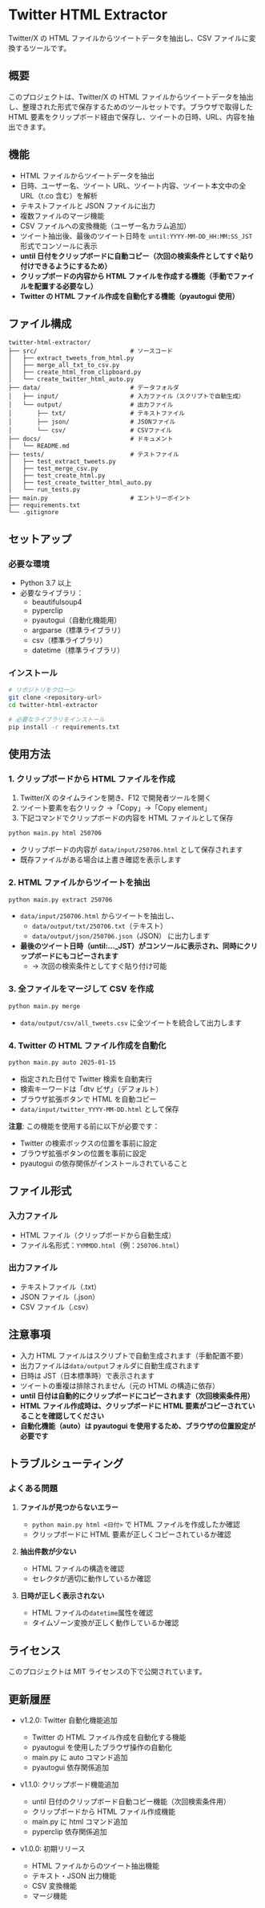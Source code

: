 # Twitter HTML Extractor

Twitter/X の HTML ファイルからツイートデータを抽出し、CSV ファイルに変換するツールです。

## 概要

このプロジェクトは、Twitter/X の HTML ファイルからツイートデータを抽出し、整理された形式で保存するためのツールセットです。ブラウザで取得した HTML 要素をクリップボード経由で保存し、ツイートの日時、URL、内容を抽出できます。

## 機能

- HTML ファイルからツイートデータを抽出
- 日時、ユーザー名、ツイート URL、ツイート内容、ツイート本文中の全 URL（t.co 含む）を解析
- テキストファイルと JSON ファイルに出力
- 複数ファイルのマージ機能
- CSV ファイルへの変換機能（ユーザー名カラム追加）
- ツイート抽出後、最後のツイート日時を `until:YYYY-MM-DD_HH:MM:SS_JST` 形式でコンソールに表示
- **until 日付をクリップボードに自動コピー（次回の検索条件としてすぐ貼り付けできるようにするため）**
- **クリップボードの内容から HTML ファイルを作成する機能（手動でファイルを配置する必要なし）**
- **Twitter の HTML ファイル作成を自動化する機能（pyautogui 使用）**

## ファイル構成

```
twitter-html-extractor/
├── src/                          # ソースコード
│   ├── extract_tweets_from_html.py
│   ├── merge_all_txt_to_csv.py
│   ├── create_html_from_clipboard.py
│   └── create_twitter_html_auto.py
├── data/                         # データフォルダ
│   ├── input/                    # 入力ファイル（スクリプトで自動生成）
│   └── output/                   # 出力ファイル
│       ├── txt/                  # テキストファイル
│       ├── json/                 # JSONファイル
│       └── csv/                  # CSVファイル
├── docs/                         # ドキュメント
│   └── README.md
├── tests/                        # テストファイル
│   ├── test_extract_tweets.py
│   ├── test_merge_csv.py
│   ├── test_create_html.py
│   ├── test_create_twitter_html_auto.py
│   └── run_tests.py
├── main.py                       # エントリーポイント
├── requirements.txt
└── .gitignore
```

## セットアップ

### 必要な環境

- Python 3.7 以上
- 必要なライブラリ：
  - beautifulsoup4
  - pyperclip
  - pyautogui（自動化機能用）
  - argparse（標準ライブラリ）
  - csv（標準ライブラリ）
  - datetime（標準ライブラリ）

### インストール

```bash
# リポジトリをクローン
git clone <repository-url>
cd twitter-html-extractor

# 必要なライブラリをインストール
pip install -r requirements.txt
```

## 使用方法

### 1. クリップボードから HTML ファイルを作成

1. Twitter/X のタイムラインを開き、F12 で開発者ツールを開く
2. ツイート要素を右クリック →「Copy」→「Copy element」
3. 下記コマンドでクリップボードの内容を HTML ファイルとして保存

```bash
python main.py html 250706
```

- クリップボードの内容が `data/input/250706.html` として保存されます
- 既存ファイルがある場合は上書き確認を表示します

### 2. HTML ファイルからツイートを抽出

```bash
python main.py extract 250706
```

- `data/input/250706.html` からツイートを抽出し、
  - `data/output/txt/250706.txt`（テキスト）
  - `data/output/json/250706.json`（JSON）
    に出力します
- **最後のツイート日時（until:...\_JST）がコンソールに表示され、同時にクリップボードにもコピーされます**
  - → 次回の検索条件としてすぐ貼り付け可能

### 3. 全ファイルをマージして CSV を作成

```bash
python main.py merge
```

- `data/output/csv/all_tweets.csv` に全ツイートを統合して出力します

### 4. Twitter の HTML ファイル作成を自動化

```bash
python main.py auto 2025-01-15
```

- 指定された日付で Twitter 検索を自動実行
- 検索キーワードは「dtv ビザ」（デフォルト）
- ブラウザ拡張ボタンで HTML を自動コピー
- `data/input/twitter_YYYY-MM-DD.html` として保存

**注意**: この機能を使用する前に以下が必要です：

- Twitter の検索ボックスの位置を事前に設定
- ブラウザ拡張ボタンの位置を事前に設定
- pyautogui の依存関係がインストールされていること

## ファイル形式

### 入力ファイル

- HTML ファイル（クリップボードから自動生成）
- ファイル名形式：`YYMMDD.html`（例：`250706.html`）

### 出力ファイル

- テキストファイル（.txt）
- JSON ファイル（.json）
- CSV ファイル（.csv）

## 注意事項

- 入力 HTML ファイルはスクリプトで自動生成されます（手動配置不要）
- 出力ファイルは`data/output`フォルダに自動生成されます
- 日時は JST（日本標準時）で表示されます
- ツイートの重複は排除されません（元の HTML の構造に依存）
- **until 日付は自動的にクリップボードにコピーされます（次回検索条件用）**
- **HTML ファイル作成時は、クリップボードに HTML 要素がコピーされていることを確認してください**
- **自動化機能（auto）は pyautogui を使用するため、ブラウザの位置設定が必要です**

## トラブルシューティング

### よくある問題

1. **ファイルが見つからないエラー**

   - `python main.py html <日付>` で HTML ファイルを作成したか確認
   - クリップボードに HTML 要素が正しくコピーされているか確認

2. **抽出件数が少ない**

   - HTML ファイルの構造を確認
   - セレクタが適切に動作しているか確認

3. **日時が正しく表示されない**
   - HTML ファイルの`datetime`属性を確認
   - タイムゾーン変換が正しく動作しているか確認

## ライセンス

このプロジェクトは MIT ライセンスの下で公開されています。

## 更新履歴

- v1.2.0: Twitter 自動化機能追加

  - Twitter の HTML ファイル作成を自動化する機能
  - pyautogui を使用したブラウザ操作の自動化
  - main.py に auto コマンド追加
  - pyautogui 依存関係追加

- v1.1.0: クリップボード機能追加

  - until 日付のクリップボード自動コピー機能（次回検索条件用）
  - クリップボードから HTML ファイル作成機能
  - main.py に html コマンド追加
  - pyperclip 依存関係追加

- v1.0.0: 初期リリース
  - HTML ファイルからのツイート抽出機能
  - テキスト・JSON 出力機能
  - CSV 変換機能
  - マージ機能
